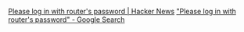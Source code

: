 
[Please log in with router's password | Hacker News](https://news.ycombinator.com/item?id=28134176)
["Please log in with router's password" - Google Search](https://www.google.com/search?q=%22Please+log+in+with+router%27s+password%22)
